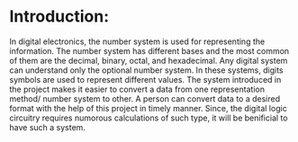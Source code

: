 # Introduction:

In digital electronics, the number system is used for representing the information.
The number system has different bases and the most common of them are the decimal, binary, octal, and hexadecimal.
Any digital system can understand only the optional number system. In these systems, digits symbols are used to represent different values. 
The system introduced in the project makes it easier to convert a data from one representation method/ number system to other.
A person can convert data to a desired format with the help of this project in timely manner. 
Since, the digital logic circuitry requires numorous calculations of such type, it will be benificial to have such a system.
